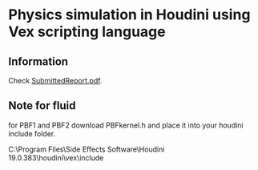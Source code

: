 # Physics simulation in Houdini using Vex scripting language

##  Information 
Check  [SubmittedReport.pdf]([https://pages.github.com/](https://github.com/TaroAndMulan/HoudiniPhysicsSimulation-Vex-/blob/main/SubmittedReport.pdf)).


## Note for fluid 
for PBF1 and PBF2
download PBFkernel.h and place it into your houdini include folder.

C:\Program Files\Side Effects Software\Houdini 19.0.383\houdini\vex\include
